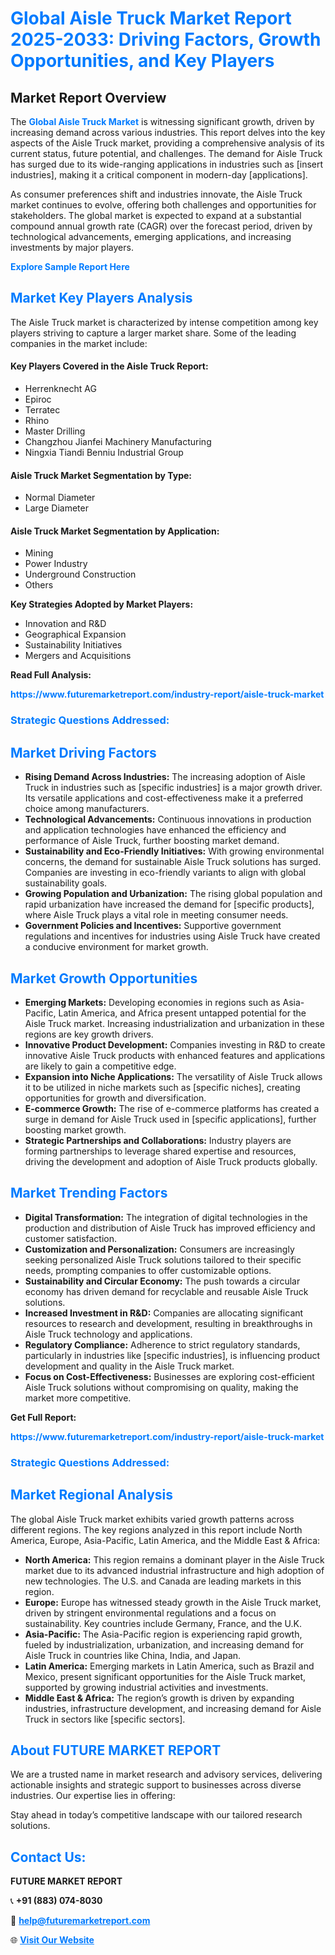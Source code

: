 <h1 style="color: #007BFF;">Global Aisle Truck Market Report 2025-2033: Driving Factors, Growth Opportunities, and Key Players</h1>

<section id="overview">
<h2>Market Report Overview</h2>
<p>The <a href="https://www.futuremarketreport.com/industry-report/aisle-truck-market" style="color: #007BFF; text-decoration: none;"><strong>Global Aisle Truck Market</strong></a> is witnessing significant growth, driven by increasing demand across various industries. This report delves into the key aspects of the Aisle Truck market, providing a comprehensive analysis of its current status, future potential, and challenges. The demand for Aisle Truck has surged due to its wide-ranging applications in industries such as [insert industries], making it a critical component in modern-day [applications].</p>
<p>As consumer preferences shift and industries innovate, the Aisle Truck market continues to evolve, offering both challenges and opportunities for stakeholders. The global market is expected to expand at a substantial compound annual growth rate (CAGR) over the forecast period, driven by technological advancements, emerging applications, and increasing investments by major players.</p>
</section>

<section id="overview">
<p><a href="https://www.futuremarketreport.com/request-sample/reportId=34960" style="color: #007BFF; text-decoration: none;"><strong>Explore Sample Report Here</strong></a></p>
</section>

<section id="key-players">
<h2 style="color: #007BFF;">Market Key Players Analysis</h2>
<p>The Aisle Truck market is characterized by intense competition among key players striving to capture a larger market share. Some of the leading companies in the market include:</p>
<h4>Key Players Covered in the Aisle Truck Report:</h4>
<ul><li>Herrenknecht AG</li><li>Epiroc</li><li>Terratec</li><li>Rhino</li><li>Master Drilling</li><li>Changzhou Jianfei Machinery Manufacturing</li><li>Ningxia Tiandi Benniu Industrial Group</li></ul>
<h4>Aisle Truck Market Segmentation by Type:</h4>
<ul><li>Normal Diameter</li><li>Large Diameter</li></ul>

<h4>Aisle Truck Market Segmentation by Application:</h4>
<ul><li>Mining</li><li>Power Industry</li><li>Underground Construction</li><li>Others</li></ul>
<p><strong>Key Strategies Adopted by Market Players:</strong></p>
<ul>
<li>Innovation and R&D</li>
<li>Geographical Expansion</li>
<li>Sustainability Initiatives</li>
<li>Mergers and Acquisitions</li>
</ul>
</section>

<section>
<p><strong>Read Full Analysis: </strong></p><a href="https://www.futuremarketreport.com/industry-report/aisle-truck-market" style="color: #007BFF; text-decoration: none;"><strong>https://www.futuremarketreport.com/industry-report/aisle-truck-market</strong></a>
<h3 style="color: #007BFF;">Strategic Questions Addressed:</h3>
</section>

<section id="driving-factors">
<h2 style="color: #007BFF;">Market Driving Factors</h2>
<ul>
<li><strong>Rising Demand Across Industries:</strong> The increasing adoption of Aisle Truck in industries such as [specific industries] is a major growth driver. Its versatile applications and cost-effectiveness make it a preferred choice among manufacturers.</li>
<li><strong>Technological Advancements:</strong> Continuous innovations in production and application technologies have enhanced the efficiency and performance of Aisle Truck, further boosting market demand.</li>
<li><strong>Sustainability and Eco-Friendly Initiatives:</strong> With growing environmental concerns, the demand for sustainable Aisle Truck solutions has surged. Companies are investing in eco-friendly variants to align with global sustainability goals.</li>
<li><strong>Growing Population and Urbanization:</strong> The rising global population and rapid urbanization have increased the demand for [specific products], where Aisle Truck plays a vital role in meeting consumer needs.</li>
<li><strong>Government Policies and Incentives:</strong> Supportive government regulations and incentives for industries using Aisle Truck have created a conducive environment for market growth.</li>
</ul>
</section>

<section id="growth-opportunities">
<h2 style="color: #007BFF;">Market Growth Opportunities</h2>
<ul>
<li><strong>Emerging Markets:</strong> Developing economies in regions such as Asia-Pacific, Latin America, and Africa present untapped potential for the Aisle Truck market. Increasing industrialization and urbanization in these regions are key growth drivers.</li>
<li><strong>Innovative Product Development:</strong> Companies investing in R&D to create innovative Aisle Truck products with enhanced features and applications are likely to gain a competitive edge.</li>
<li><strong>Expansion into Niche Applications:</strong> The versatility of Aisle Truck allows it to be utilized in niche markets such as [specific niches], creating opportunities for growth and diversification.</li>
<li><strong>E-commerce Growth:</strong> The rise of e-commerce platforms has created a surge in demand for Aisle Truck used in [specific applications], further boosting market growth.</li>
<li><strong>Strategic Partnerships and Collaborations:</strong> Industry players are forming partnerships to leverage shared expertise and resources, driving the development and adoption of Aisle Truck products globally.</li>
</ul>
</section>

<section id="trending-factors">
<h2 style="color: #007BFF;">Market Trending Factors</h2>
<ul>
<li><strong>Digital Transformation:</strong> The integration of digital technologies in the production and distribution of Aisle Truck has improved efficiency and customer satisfaction.</li>
<li><strong>Customization and Personalization:</strong> Consumers are increasingly seeking personalized Aisle Truck solutions tailored to their specific needs, prompting companies to offer customizable options.</li>
<li><strong>Sustainability and Circular Economy:</strong> The push towards a circular economy has driven demand for recyclable and reusable Aisle Truck solutions.</li>
<li><strong>Increased Investment in R&D:</strong> Companies are allocating significant resources to research and development, resulting in breakthroughs in Aisle Truck technology and applications.</li>
<li><strong>Regulatory Compliance:</strong> Adherence to strict regulatory standards, particularly in industries like [specific industries], is influencing product development and quality in the Aisle Truck market.</li>
<li><strong>Focus on Cost-Effectiveness:</strong> Businesses are exploring cost-efficient Aisle Truck solutions without compromising on quality, making the market more competitive.</li>
</ul>
</section>

<section>
<p><strong>Get Full Report: </strong></p><a href="https://www.futuremarketreport.com/industry-report/aisle-truck-market" style="color: #007BFF; text-decoration: none;"><strong>https://www.futuremarketreport.com/industry-report/aisle-truck-market</strong></a>
<h3 style="color: #007BFF;">Strategic Questions Addressed:</h3>
</section>


<section id="regional-analysis">
<h2 style="color: #007BFF;">Market Regional Analysis</h2>
<p>The global Aisle Truck market exhibits varied growth patterns across different regions. The key regions analyzed in this report include North America, Europe, Asia-Pacific, Latin America, and the Middle East & Africa:</p>
<ul>
<li><strong>North America:</strong> This region remains a dominant player in the Aisle Truck market due to its advanced industrial infrastructure and high adoption of new technologies. The U.S. and Canada are leading markets in this region.</li>
<li><strong>Europe:</strong> Europe has witnessed steady growth in the Aisle Truck market, driven by stringent environmental regulations and a focus on sustainability. Key countries include Germany, France, and the U.K.</li>
<li><strong>Asia-Pacific:</strong> The Asia-Pacific region is experiencing rapid growth, fueled by industrialization, urbanization, and increasing demand for Aisle Truck in countries like China, India, and Japan.</li>
<li><strong>Latin America:</strong> Emerging markets in Latin America, such as Brazil and Mexico, present significant opportunities for the Aisle Truck market, supported by growing industrial activities and investments.</li>
<li><strong>Middle East & Africa:</strong> The region’s growth is driven by expanding industries, infrastructure development, and increasing demand for Aisle Truck in sectors like [specific sectors].</li>
</ul>
</section>

<footer>
<h2 style="color: #007BFF;">About FUTURE MARKET REPORT</h2>
<p>We are a trusted name in market research and advisory services, delivering actionable insights and strategic support to businesses across diverse industries. Our expertise lies in offering:</p>

<p>Stay ahead in today’s competitive landscape with our tailored research solutions.</p>

<h2 style="color: #007BFF;">Contact Us:</h2>
<p><strong>FUTURE MARKET REPORT</strong></p>
<p>📞 <strong>+91 (883) 074-8030</strong></p>
<p>📧 <strong><a href="mailto:help@futuremarketreport.com" style="color: #007BFF;">help@futuremarketreport.com</a></strong></p>
<p>🌐 <strong><a href="https://www.futuremarketreport.com/" style="color: #007BFF;">Visit Our Website</a></strong></p>
</footer>